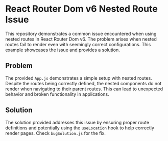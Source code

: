 # React Router Dom v6 Nested Route Issue

This repository demonstrates a common issue encountered when using nested routes in React Router Dom v6.  The problem arises when nested routes fail to render even with seemingly correct configurations. This example showcases the issue and provides a solution.

## Problem

The provided `App.js` demonstrates a simple setup with nested routes. Despite the routes being correctly defined, the nested components do not render when navigating to their parent routes.  This can lead to unexpected behavior and broken functionality in applications.

## Solution

The solution provided addresses this issue by ensuring proper route definitions and potentially using the `useLocation` hook to help correctly render pages. Check `bugSolution.js` for the fix.
